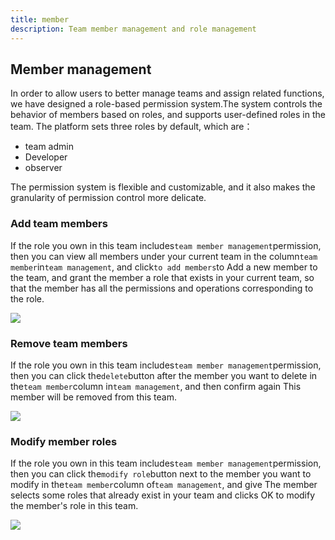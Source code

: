 ```yaml
---
title: member
description: Team member management and role management
---
```


## Member management
In order to allow users to better manage teams and assign related functions, we have designed a role-based permission system.The system controls the behavior of members based on roles, and supports user-defined roles in the team. The platform sets three roles by default, which are：

- team admin
- Developer
- observer

The permission system is flexible and customizable, and it also makes the granularity of permission control more delicate.

### Add team members

If the role you own in this team includes`team member management`permission, then you can view all members under your current team in the column`team member`in`team management`, and click`to add members`to Add a new member to the team, and grant the member a role that exists in your current team, so that the member has all the permissions and operations corresponding to the role.

![](https://static.goodrain.com/docs/5.6/use-manual/team-manage/team-manage/1.png)


### Remove team members

If the role you own in this team includes`team member management`permission, then you can click the`delete`button after the member you want to delete in the`team member`column in`team management`, and then confirm again This member will be removed from this team.

![](https://static.goodrain.com/docs/5.6/use-manual/team-manage/team-manage/2.png)

### Modify member roles

If the role you own in this team includes`team member management`permission, then you can click the`modify role`button next to the member you want to modify in the`team member`column of`team management`, and give The member selects some roles that already exist in your team and clicks OK to modify the member's role in this team.

![](https://static.goodrain.com/docs/5.6/use-manual/team-manage/team-manage/3.png)
